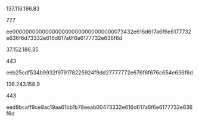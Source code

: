 137.116.196.83

777

ee0000000000000000000000000000000073432e616d617a6f6e6177732e636f6d73332e616d617a6f6e6177732e636f6d

37.152.186.35

443

eeb25cdf534b9932f979178225924f9dd27777772e676f6f676c654e636f6d

136.243.158.9

443

eed8bcaff9ce8ac19aa61bb1b78eeab00473332e616d617a6f6e6177732e636f6d

